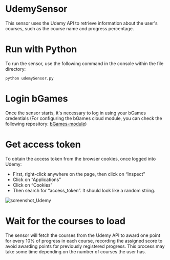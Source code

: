 # UdemySensor
This sensor uses the Udemy API to retrieve information about the user's courses, such as the course name and progress percentage.

# Run with Python
To run the sensor, use the following command in the console within the file directory:
```shell
python udemySensor.py
```

# Login bGames
Once the sensor starts, it's necessary to log in using your bGames credentials
(For configuring the bGames cloud module, you can check the following repository: [bGames-module](https://github.com/clmunozm/bGames-module/))

# Get access token
To obtain the access token from the browser cookies, once logged into Udemy:
* First, right-click anywhere on the page, then click on “Inspect”
* Click on “Applications”
* Click on “Cookies”
* Then search for “access_token”. It should look like a random string.

![screenshot_Udemy](https://github.com/user-attachments/assets/49436507-64e1-449a-a5ea-7506d0064392)

# Wait for the courses to load
The sensor will fetch the courses from the Udemy API to award one point for every 10% of progress in each course, recording the assigned score to avoid awarding points for previously registered progress. This process may take some time depending on the number of courses the user has.
